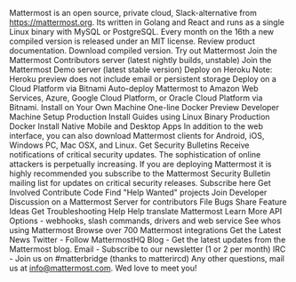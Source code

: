 Mattermost is an open source, private cloud, Slack-alternative from https://mattermost.org. Its written in Golang and React and runs as a single Linux binary with MySQL or PostgreSQL. Every month on the 16th a new compiled version is released under an MIT license. Review product documentation. Download compiled version. Try out Mattermost Join the Mattermost Contributors server (latest nightly builds, unstable) Join the Mattermost Demo server (latest stable version) Deploy on Heroku Note: Heroku preview does not include email or persistent storage Deploy on a Cloud Platform via Bitnami Auto-deploy Mattermost to Amazon Web Services, Azure, Google Cloud Platform, or Oracle Cloud Platform via Bitnami. Install on Your Own Machine One-line Docker Preview Developer Machine Setup Production Install Guides using Linux Binary Production Docker Install Native Mobile and Desktop Apps In addition to the web interface, you can also download Mattermost clients for Android, iOS, Windows PC, Mac OSX, and Linux. Get Security Bulletins Receive notifications of critical security updates. The sophistication of online attackers is perpetually increasing. If you are deploying Mattermost it is highly recommended you subscribe to the Mattermost Security Bulletin mailing list for updates on critical security releases. Subscribe here Get Involved Contribute Code Find "Help Wanted" projects Join Developer Discussion on a Mattermost Server for contributors File Bugs Share Feature Ideas Get Troubleshooting Help Help translate Mattermost Learn More API Options - webhooks, slash commands, drivers and web service See whos using Mattermost Browse over 700 Mattermost integrations Get the Latest News Twitter - Follow MattermostHQ Blog - Get the latest updates from the Mattermost blog. Email - Subscribe to our newsletter (1 or 2 per month) IRC - Join us on #matterbridge (thanks to matterircd) Any other questions, mail us at info@mattermost.com. Wed love to meet you!